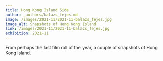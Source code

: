 ```yaml
---
title: Hong Kong Island Side
author: _authors/balazs_fejes.md
image: /images/2021-11/2021-11-balazs_fejes.jpg
image_alt: Snapshots of Hong Kong Island
link: /images/2021-11/2021-11-balazs_fejes.jpg
exhibition: 2021-11
---
```


From perhaps the last film roll of the year, a couple of snapshots of Hong Kong Island.